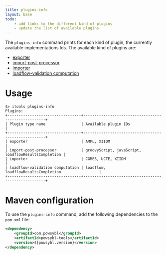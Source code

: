 ```yaml
---
title: plugins-info
layout: base
todo:
    - add links to the different kind of plugins
    - update the list of available plugins
---
```


The `plugins-info` command prints for each kind of plugin, the currently available implementations Ids. The available
kind of plugins are:
- [exporter](../iidm/exporter/index.md)
- [import-post-processor](../iidm/importer/post-processor/index.md)
- [importer](../iidm/importer/index.md)
- [loadflow-validation computation](../loadflow/validation.md)

# Usage
```shell
$> itools plugins-info
Plugins:
+---------------------------------+-----------------------------------------------------+
| Plugin type name                | Available plugin IDs                                |
+---------------------------------+-----------------------------------------------------+
| exporter                        | AMPL, XIIDM                                         |
| import-post-processor           | groovyScript, javaScript, loadflowResultsCompletion |
| importer                        | CGMES, UCTE, XIIDM                                   |
| loadflow-validation computation | loadflow, loadflowResultsCompletion                 |
+---------------------------------+-----------------------------------------------------+
```

# Maven configuration
To use the `plugins-info` command, add the following dependencies to the `pom.xml` file:
```xml
<dependency>
    <groupId>com.powsybl</groupId>
    <artifactId>powsybl-tools</artifactId>
    <version>${powsybl.version}</version>
</dependency>
```
